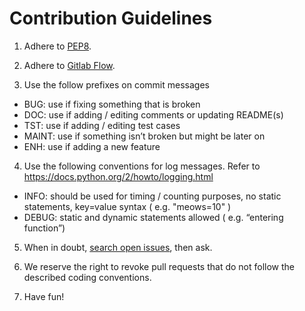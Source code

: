 # Contribution Guidelines

1. Adhere to [PEP8](https://www.python.org/dev/peps/pep-0008/).

2. Adhere to [Gitlab Flow](https://about.gitlab.com/2016/07/27/the-11-rules-of-gitlab-flow/).

3. Use the follow prefixes on commit messages
  - BUG: use if fixing something that is broken
  - DOC: use if adding / editing comments or updating README(s)
  - TST: use if adding / editing test cases
  - MAINT: use if something isn’t broken but might be later on
  - ENH: use if adding a new feature

4. Use the following conventions for log messages. Refer to https://docs.python.org/2/howto/logging.html
  - INFO: should be used for timing / counting purposes,
  no static statements, key=value syntax ( e.g. "meows=10" )
  - DEBUG: static and dynamic statements allowed ( e.g. “entering function”)

5. When in doubt, [search open issues](https://github.com/anomalousdl/adlkit/issues), then ask.

6. We reserve the right to revoke pull requests that do not follow the
described coding conventions.

7. Have fun!


